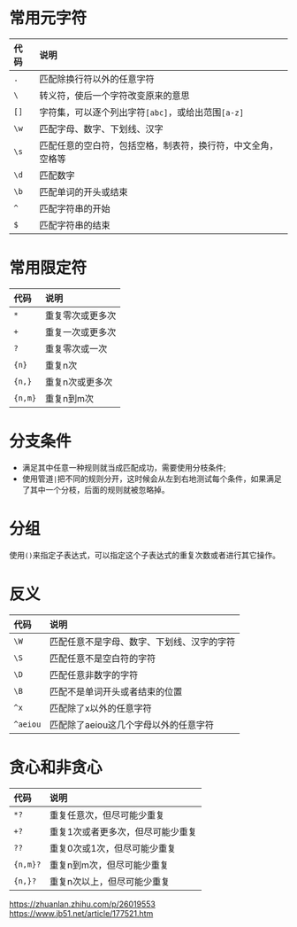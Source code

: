 # 常用元字符
|代码|说明|
|:---|:---|
|`.`|匹配除换行符以外的任意字符|
|`\`|转义符，使后一个字符改变原来的意思|
|`[]`|字符集，可以逐个列出字符`[abc]`，或给出范围`[a-z]`|
|`\w`|匹配字母、数字、下划线、汉字|
|`\s`|匹配任意的空白符，包括空格，制表符，换行符，中文全角，空格等|
|`\d`|匹配数字|
|`\b`|匹配单词的开头或结束|
|`^`|匹配字符串的开始|
|`$`|匹配字符串的结束|

# 常用限定符
|代码|说明|
|:---|:---|
|`*`|重复零次或更多次|
|`+`|重复一次或更多次|
|`?`|重复零次或一次|
|`{n}`|重复n次|
|`{n,}`|重复n次或更多次|
|`{n,m}`|重复n到m次|

# 分支条件
- 满足其中任意一种规则就当成匹配成功，需要使用分枝条件;
- 使用管道`|`把不同的规则分开，这时候会从左到右地测试每个条件，如果满足了其中一个分枝，后面的规则就被忽略掉。

# 分组
使用`()`来指定子表达式，可以指定这个子表达式的重复次数或者进行其它操作。

# 反义
|代码|说明|
|:---|:---|
|`\W`|匹配任意不是字母、数字、下划线、汉字的字符|
|`\S`|匹配任意不是空白符的字符|
|`\D`|匹配任意非数字的字符|
|`\B`|匹配不是单词开头或者结束的位置|
|`^x`|匹配除了x以外的任意字符|
|`^aeiou`|匹配除了aeiou这几个字母以外的任意字符|

# 贪心和非贪心
|代码|说明|
|:---|:---|
|`*?`|重复任意次，但尽可能少重复|
|`+?`|重复1次或者更多次，但尽可能少重复|
|`??`|重复0次或1次，但尽可能少重复|
|`{n,m}?`|重复n到m次，但尽可能少重复|
|`{n,}?`|重复n次以上，但尽可能少重复|


https://zhuanlan.zhihu.com/p/26019553
https://www.jb51.net/article/177521.htm